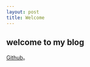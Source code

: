 ```yaml
---
layout: post
title: Welcome
---
```


## welcome to my blog

[Github](https://github.com/lintanghui/lintanghui.github.io)。
